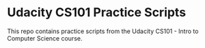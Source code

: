 # Udacity CS101 Practice Scripts
This repo contains practice scripts from the Udacity CS101 - Intro to Computer Science course.
